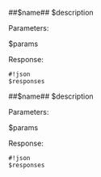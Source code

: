 ##$name##
$description

Parameters:

$params


Response:

```
#!json
$responses

```
##$name##
$description

Parameters:

$params


Response:

```
#!json
$responses

```
